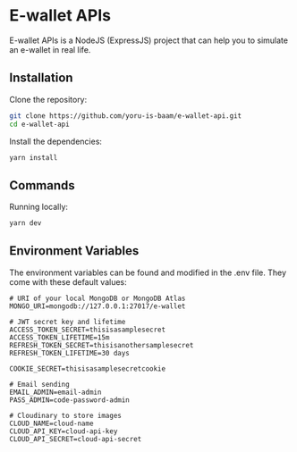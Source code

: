 # E-wallet APIs

E-wallet APIs is a NodeJS (ExpressJS) project that can help you to simulate an e-wallet in real life.

## Installation

Clone the repository:

```bash
git clone https://github.com/yoru-is-baam/e-wallet-api.git
cd e-wallet-api
```

Install the dependencies:

```bash
yarn install
```

## Commands

Running locally:

```bash
yarn dev
```

## Environment Variables

The environment variables can be found and modified in the .env file. They come with these default values:

```dotenv
# URI of your local MongoDB or MongoDB Atlas
MONGO_URI=mongodb://127.0.0.1:27017/e-wallet

# JWT secret key and lifetime
ACCESS_TOKEN_SECRET=thisisasamplesecret
ACCESS_TOKEN_LIFETIME=15m
REFRESH_TOKEN_SECRET=thisisanothersamplesecret
REFRESH_TOKEN_LIFETIME=30 days

COOKIE_SECRET=thisisasamplesecretcookie

# Email sending
EMAIL_ADMIN=email-admin
PASS_ADMIN=code-password-admin

# Cloudinary to store images
CLOUD_NAME=cloud-name
CLOUD_API_KEY=cloud-api-key
CLOUD_API_SECRET=cloud-api-secret
```
